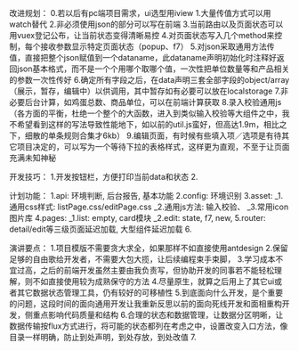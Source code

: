改进规划：
0.若以后有pc端项目需求，ui选型用iview
1.大量传值方式可以用watch替代
2.非必须使用json的部分可以写在前端
3.当前路由以及页面状态可以用vuex登记公布，让当前状态变得清晰易控
4.对页面状态写入几个method来控制，每个接收参数显示特定页面状态（popup、f7）
5.对json采取通用方法传值，直接把整个json赋值到一个dataname，此dataname声明初始化时注释好返回json基本格式，而不是一个个用哪个取哪个值，一次性把单位数量等和产品相关的参数一次性传好
6.确定所有字段之后，在data声明三套全部字段的object/array（展示，暂存，编辑中）以供调用，其中暂存如有必要可以放在localstorage
7.非必要后台计算，如鸡蛋总数、商品单位，可以在前端计算获取
8.录入校验通用js（各方面的平衡，杜绝一个整个的大函数，进入到类似输入校验等大组件之中，我不希望看到这样的写法导致性能地下，如以前的util.js蛮好，但高达1.9m，相比之下，细散的单条规则合集才6kb）
9.编辑页面，有时候有些填入项／选项是有待其它项目决定的，可以写为一个等待下拉的表格样式，这样更为直观，不至于让页面充满未知神秘

开发技巧：
1.开发按钮栏，方便打印当前data和状态
2.

计划功能：
1.api: 环境判断, 后台报告, 基本功能
2.config: 环境识别
3.asset: 
    _1.通用css样式: listPage.css/editPage.css
    _2.通用js方法: 输入校验、
    _3.常用icon图片库
4.pages: 
    _1.list: empty, card模块
    _2.edit: state, f7, new, 
5.router: detail/edit等三级页面延迟加载, 大型组件延迟加载
6.
        

演讲要点：
1.项目模版不需要贪大求全，如果那样不如直接使用antdesign
2.保留足够的自由歌给开发者，不需要大包大揽，让后续编程束手束脚，
3.学习成本不宜过高，之后的前端开发虽然主要由我负责写，但协助开发的同事若不能轻松理解，则不如直接使用较为成熟保守的方法
4.尽量原生，就算之后用上了其它ui或者其它数据状态管理工具，仍有较好的可移植性
5.到底面向什么开发，是个重要的问题，这段时间的面向通用开发让我重新反思以前的面向死线开发和面相重构开发，侧重点影响代码质量和结构
6.合理的状态和数据管理，让数据分区明晰，让数据传输按flux方式进行，将可能的状态都列在考虑之中，设置改变入口方法，像目录一样明确，防止到处声明，到处存放，到处改值
7.